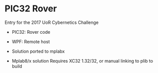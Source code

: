 # PIC32 Rover

Entry for the 2017 UoR Cybernetics Challenge

- PIC32: Rover code
- WPF: Remote host

- Solution ported to mplabx
- Mplab8/x solution Requires XC32 1.32/32, or manual linking to plib to build
